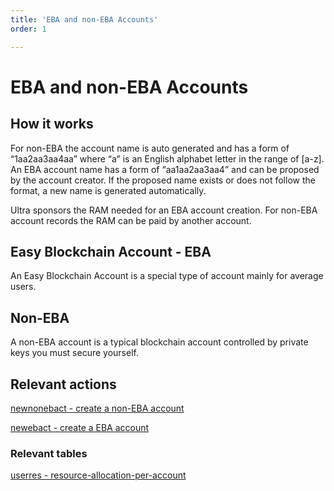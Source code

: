 ```yaml
---
title: 'EBA and non-EBA Accounts'
order: 1

---
```


# EBA and non-EBA Accounts

## How it works

For non-EBA the account name is auto generated and has a form of “1aa2aa3aa4aa” where “a” is an English alphabet letter in the range of \[a-z\]. An EBA account name has a form of “aa1aa2aa3aa4” and can be proposed by the account creator. If the proposed name exists or does not follow the format, a new name is generated automatically.

Ultra sponsors the RAM needed for an EBA account creation. For non-EBA account records the RAM can be paid by another account.

## Easy Blockchain Account - EBA

An Easy Blockchain Account is a special type of account mainly for average users.

## Non-EBA

A non-EBA account is a typical blockchain account controlled by private keys you must secure yourself.

## Relevant actions

[newnonebact - create a non-EBA account](./system-actions/newnonebact.html)

[newebact - create a EBA account](./system-actions/newebact.html)

### Relevant tables

[userres - resource-allocation-per-account](./data-structures-overview.html#userres-resource-allocation-per-account)
